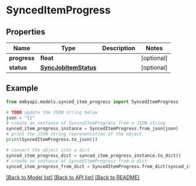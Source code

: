 # SyncedItemProgress


## Properties

Name | Type | Description | Notes
------------ | ------------- | ------------- | -------------
**progress** | **float** |  | [optional] 
**status** | [**SyncJobItemStatus**](SyncJobItemStatus.md) |  | [optional] 

## Example

```python
from embyapi.models.synced_item_progress import SyncedItemProgress

# TODO update the JSON string below
json = "{}"
# create an instance of SyncedItemProgress from a JSON string
synced_item_progress_instance = SyncedItemProgress.from_json(json)
# print the JSON string representation of the object
print(SyncedItemProgress.to_json())

# convert the object into a dict
synced_item_progress_dict = synced_item_progress_instance.to_dict()
# create an instance of SyncedItemProgress from a dict
synced_item_progress_from_dict = SyncedItemProgress.from_dict(synced_item_progress_dict)
```
[[Back to Model list]](../README.md#documentation-for-models) [[Back to API list]](../README.md#documentation-for-api-endpoints) [[Back to README]](../README.md)


